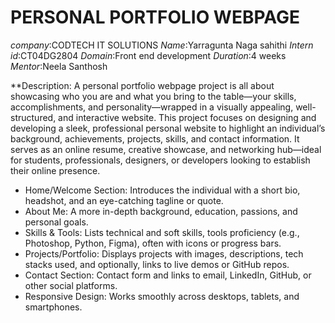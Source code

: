 # PERSONAL PORTFOLIO WEBPAGE
*company*:CODTECH IT SOLUTIONS
*Name*:Yarragunta Naga sahithi
*Intern id*:CT04DG2804
*Domain*:Front end development
*Duration*:4 weeks
*Mentor*:Neela Santhosh

**Description:
A personal portfolio webpage project is all about showcasing who you are and what you bring to the table—your skills, accomplishments, and personality—wrapped in a visually appealing, well-structured, and interactive website.
This project focuses on designing and developing a sleek, professional personal website to highlight an individual’s background, achievements, projects, skills, and contact information. It serves as an online resume, creative showcase, and networking hub—ideal for students, professionals, designers, or developers looking to establish their online presence.
- Home/Welcome Section: Introduces the individual with a short bio, headshot, and an eye-catching tagline or quote.
- About Me: A more in-depth background, education, passions, and personal goals.
- Skills & Tools: Lists technical and soft skills, tools proficiency (e.g., Photoshop, Python, Figma), often with icons or progress bars.
- Projects/Portfolio: Displays projects with images, descriptions, tech stacks used, and optionally, links to live demos or GitHub repos.
- Contact Section: Contact form and links to email, LinkedIn, GitHub, or other social platforms.
- Responsive Design: Works smoothly across desktops, tablets, and smartphones.
